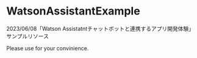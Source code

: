 # WatsonAssistantExample
2023/06/08「Watson Assistatntチャットボットと連携するアプリ開発体験」サンプルリソース

Please use for your convinience.

